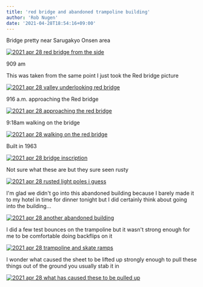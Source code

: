 ```yaml
---
title: 'red bridge and abandoned trampoline building'
author: 'Rob Nugen'
date: '2021-04-28T18:54:16+09:00'
---
```



Bridge pretty near Sarugakyo Onsen area

[![2021 apr 28 red bridge from the side](//b.robnugen.com/quests/walk-to-niigata/2021/en_route/day-13/thumbs/2021_apr_28_red_bridge_from_the_side.jpeg)](//b.robnugen.com/quests/walk-to-niigata/2021/en_route/day-13/2021_apr_28_red_bridge_from_the_side.jpeg)

909 am

This was taken from the same point I just took the Red bridge picture

[![2021 apr 28 valley underlooking red bridge](//b.robnugen.com/quests/walk-to-niigata/2021/en_route/day-13/thumbs/2021_apr_28_valley_underlooking_red_bridge.jpeg)](//b.robnugen.com/quests/walk-to-niigata/2021/en_route/day-13/2021_apr_28_valley_underlooking_red_bridge.jpeg)

916 a.m. approaching the Red bridge 

[![2021 apr 28 approaching the red bridge](//b.robnugen.com/quests/walk-to-niigata/2021/en_route/day-13/thumbs/2021_apr_28_approaching_the_red_bridge.jpeg)](//b.robnugen.com/quests/walk-to-niigata/2021/en_route/day-13/2021_apr_28_approaching_the_red_bridge.jpeg)

9:18am walking on the bridge

[![2021 apr 28 walking on the red bridge](//b.robnugen.com/quests/walk-to-niigata/2021/en_route/day-13/thumbs/2021_apr_28_walking_on_the_red_bridge.jpeg)](//b.robnugen.com/quests/walk-to-niigata/2021/en_route/day-13/2021_apr_28_walking_on_the_red_bridge.jpeg)

Built in 1963

[![2021 apr 28 bridge inscription](//b.robnugen.com/quests/walk-to-niigata/2021/en_route/day-13/thumbs/2021_apr_28_bridge_inscription.jpeg)](//b.robnugen.com/quests/walk-to-niigata/2021/en_route/day-13/2021_apr_28_bridge_inscription.jpeg)

Not sure what these are but they sure seen rusty

[![2021 apr 28 rusted light poles i guess](//b.robnugen.com/quests/walk-to-niigata/2021/en_route/day-13/thumbs/2021_apr_28_rusted_light_poles_i_guess.jpeg)](//b.robnugen.com/quests/walk-to-niigata/2021/en_route/day-13/2021_apr_28_rusted_light_poles_i_guess.jpeg)

I'm glad we didn't go into this abandoned building because I barely made it to my hotel in time for dinner tonight but I did certainly think about going into the building...

[![2021 apr 28 another abandoned building](//b.robnugen.com/quests/walk-to-niigata/2021/en_route/day-13/thumbs/2021_apr_28_another_abandoned_building.jpeg)](//b.robnugen.com/quests/walk-to-niigata/2021/en_route/day-13/2021_apr_28_another_abandoned_building.jpeg)

I did a few test bounces on the trampoline but it wasn't strong enough for me to be comfortable doing backflips on it

[![2021 apr 28 trampoline and skate ramps](//b.robnugen.com/quests/walk-to-niigata/2021/en_route/day-13/thumbs/2021_apr_28_trampoline_and_skate_ramps.jpeg)](//b.robnugen.com/quests/walk-to-niigata/2021/en_route/day-13/2021_apr_28_trampoline_and_skate_ramps.jpeg)

I wonder what caused the sheet to be lifted up strongly enough to pull these things out of the ground you usually stab it in

[![2021 apr 28 what has caused these to be pulled up](//b.robnugen.com/quests/walk-to-niigata/2021/en_route/day-13/thumbs/2021_apr_28_what_has_caused_these_to_be_pulled_up.jpeg)](//b.robnugen.com/quests/walk-to-niigata/2021/en_route/day-13/2021_apr_28_what_has_caused_these_to_be_pulled_up.jpeg)          
